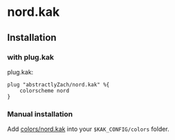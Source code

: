 # nord.kak

## Installation
### with plug.kak
plug.kak:
```
plug "abstractlyZach/nord.kak" %{
    colorscheme nord
}
```
### Manual installation
Add [colors/nord.kak](colors/nord.kak) into your `$KAK_CONFIG/colors` folder.
